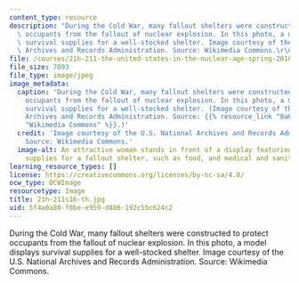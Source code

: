 ```yaml
---
content_type: resource
description: "During the Cold War, many fallout shelters were constructed to protect\
  \ occupants from the fallout of nuclear explosion. In this photo, a model displays\
  \ survival supplies for a well-stocked shelter. Image courtesy of the U.S. National\
  \ Archives and Records Administration. Source: Wikimedia Commons.\r\n"
file: /courses/21h-211-the-united-states-in-the-nuclear-age-spring-2016/5f4a0a80f0bee959d886192c55c624c2_21h-211s16-th.jpg
file_size: 7093
file_type: image/jpeg
image_metadata:
  caption: 'During the Cold War, many fallout shelters were constructed to protect
    occupants from the fallout of nuclear explosion. In this photo, a model displays
    survival supplies for a well-stocked shelter. (Image courtesy of the U.S. National
    Archives and Records Administration. Source: {{% resource_link "8a6ea42a-3206-426f-a488-cc72a25e443b"
    "Wikimedia Commons" %}}.)'
  credit: 'Image courtesy of the U.S. National Archives and Records Administration.
    Source: Wikimedia Commons.'
  image-alt: An attractive woman stands in front of a display featuring individually-sized
    supplies for a fallout shelter, such as food, and medical and sanitation kits.
learning_resource_types: []
license: https://creativecommons.org/licenses/by-nc-sa/4.0/
ocw_type: OCWImage
resourcetype: Image
title: 21h-211s16-th.jpg
uid: 5f4a0a80-f0be-e959-d886-192c55c624c2
---
```

During the Cold War, many fallout shelters were constructed to protect occupants from the fallout of nuclear explosion. In this photo, a model displays survival supplies for a well-stocked shelter. Image courtesy of the U.S. National Archives and Records Administration. Source: Wikimedia Commons.
